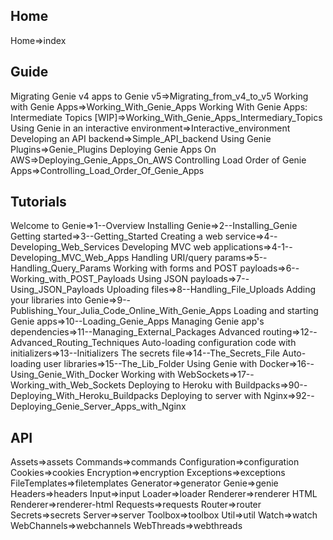 ## Home
Home=>index

## Guide
Migrating Genie v4 apps to Genie v5=>Migrating_from_v4_to_v5
Working with Genie Apps=>Working_With_Genie_Apps
Working With Genie Apps: Intermediate Topics [WIP]=>Working_With_Genie_Apps_Intermediary_Topics
Using Genie in an interactive environment=>Interactive_environment
Developing an API backend=>Simple_API_backend
Using Genie Plugins=>Genie_Plugins
Deploying Genie Apps On AWS=>Deploying_Genie_Apps_On_AWS
Controlling Load Order of Genie Apps=>Controlling_Load_Order_Of_Genie_Apps

## Tutorials
Welcome to Genie=>1--Overview
Installing Genie=>2--Installing_Genie
Getting started=>3--Getting_Started
Creating a web service=>4--Developing_Web_Services
Developing MVC web applications=>4-1--Developing_MVC_Web_Apps
Handling URI/query params=>5--Handling_Query_Params
Working with forms and POST payloads=>6--Working_with_POST_Payloads
Using JSON payloads=>7--Using_JSON_Payloads
Uploading files=>8--Handling_File_Uploads
Adding your libraries into Genie=>9--Publishing_Your_Julia_Code_Online_With_Genie_Apps
Loading and starting Genie apps=>10--Loading_Genie_Apps
Managing Genie app's dependencies=>11--Managing_External_Packages
Advanced routing=>12--Advanced_Routing_Techniques
Auto-loading configuration code with initializers=>13--Initializers
The secrets file=>14--The_Secrets_File
Auto-loading user libraries=>15--The_Lib_Folder
Using Genie with Docker=>16--Using_Genie_With_Docker
Working with WebSockets=>17--Working_with_Web_Sockets
Deploying to Heroku with Buildpacks=>90--Deploying_With_Heroku_Buildpacks
Deploying to server with Nginx=>92--Deploying_Genie_Server_Apps_with_Nginx

## API
Assets=>assets
Commands=>commands
Configuration=>configuration
Cookies=>cookies
Encryption=>encryption
Exceptions=>exceptions
FileTemplates=>filetemplates
Generator=>generator
Genie=>genie
Headers=>headers
Input=>input
Loader=>loader
Renderer=>renderer
HTML Renderer=>renderer-html
Requests=>requests
Router=>router
Secrets=>secrets
Server=>server
Toolbox=>toolbox
Util=>util
Watch=>watch
WebChannels=>webchannels
WebThreads=>webthreads

